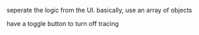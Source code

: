 seperate the logic from the UI. basically, use an array of objects

have a toggle button to turn off tracing